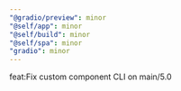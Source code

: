 ```yaml
---
"@gradio/preview": minor
"@self/app": minor
"@self/build": minor
"@self/spa": minor
"gradio": minor
---
```


feat:Fix custom component CLI on main/5.0
